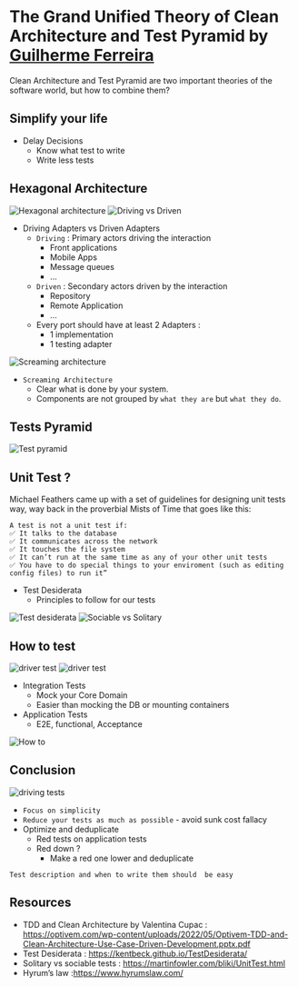 # The Grand Unified Theory of Clean Architecture and Test Pyramid by [Guilherme Ferreira](https://twitter.com/gsferreira)
Clean Architecture and Test Pyramid are two important theories of the software world, but how to combine them?

## Simplify your life
- Delay Decisions
    - Know what test to write
    - Write less tests

## Hexagonal Architecture
![Hexagonal architecture](img/pyramid-clean-architecture/hexagonal.png)
![Driving vs Driven](img/pyramid-clean-architecture/1.jpg)
- Driving Adapters vs Driven Adapters
    - `Driving` : Primary actors driving the interaction
        - Front applications
        - Mobile Apps
        - Message queues
        - ...
    - `Driven` : Secondary actors driven by the interaction
        - Repository
        - Remote Application
        - ...
    - Every port should have at least 2 Adapters : 
        - 1 implementation
        - 1 testing adapter 

![Screaming architecture](img/pyramid-clean-architecture/2.jpg)

- `Screaming Architecture`
    - Clear what is done by your system.
    - Components are not grouped by `what they are` but `what they do`.

## Tests Pyramid
![Test pyramid](img/pyramid-clean-architecture/3.jpg)

## Unit Test ?
Michael Feathers came up with a set of guidelines for designing unit tests way, way back in the proverbial Mists of Time that goes like this:
```text
A test is not a unit test if:
✅ It talks to the database
✅ It communicates across the network
✅ It touches the file system
✅ It can’t run at the same time as any of your other unit tests
✅ You have to do special things to your enviroment (such as editing config files) to run it”
```
-  Test Desiderata
    - Principles to follow for our tests

![Test desiderata](img/pyramid-clean-architecture/test-desiderata.png)
![Sociable vs Solitary](img/pyramid-clean-architecture/4.png)

## How to test
![driver test](img/pyramid-clean-architecture/5.jpg)
![driver test](img/pyramid-clean-architecture/integration-tests.jpg)
- Integration Tests	
    - Mock your Core Domain
    - Easier than mocking the DB or mounting containers
- Application Tests
    - E2E, functional, Acceptance

![How to](img/pyramid-clean-architecture/7.png)

## Conclusion
![driving tests](img/pyramid-clean-architecture/8.png)

- `Focus on simplicity`
- `Reduce your tests as much as possible` - avoid sunk cost fallacy
- Optimize and deduplicate
    - Red tests on application tests
    - Red down ?
        - Make a red one lower and deduplicate

`Test description and when to write them should  be easy`

## Resources
- TDD and Clean Architecture by Valentina Cupac : https://optivem.com/wp-content/uploads/2022/05/Optivem-TDD-and-Clean-Architecture-Use-Case-Driven-Development.pptx.pdf
- Test Desiderata : https://kentbeck.github.io/TestDesiderata/
- Solitary vs sociable tests : https://martinfowler.com/bliki/UnitTest.html
- Hyrum’s law :https://www.hyrumslaw.com/